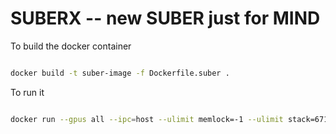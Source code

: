 # SUBERX -- new SUBER just for MIND

To build the docker container

```.bash

docker build -t suber-image -f Dockerfile.suber .

```

To run it

```.bash

docker run --gpus all --ipc=host --ulimit memlock=-1 --ulimit stack=67108864 -it --rm -p 8889:8889 -v ./SUBERX:/app/SUBERX --name suber-container suber-image

```
